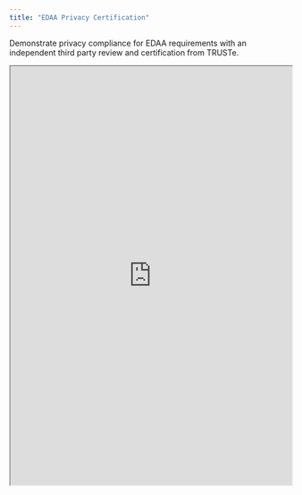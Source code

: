 ```yaml
---
title: "EDAA Privacy Certification"
---
```


Demonstrate privacy compliance for EDAA requirements with an independent third party review and certification from TRUSTe.

<iframe height="750" width="100%" src="https://ewelton.github.io/ktest/wiki.html#EDAA%20Privacy%20Certification"></iframe>
